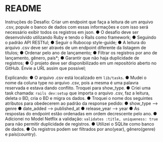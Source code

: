 # README

Instruções do Desafio:
Criar um endpoint que faça a leitura de um arquivo .csv, popule o banco de dados com essas informações e com isso será necessário exibir todos os registros em json.
● O desafio deve ser desenvolvido utilizando Ruby e tendo o Rails como framework;
● Seguindo o padrão API RESTful;
● Seguir o Rubocop style-guide;
● A leitura do arquivo .csv deve ser através de um endpoint diferente da listagem de títulos;
● Ordenar pelo ano de lançamento;
● Filtrar os registros por ano de lançamento, gênero, país*;
● Garantir que não haja duplicidade de registros;
● O projeto deve ser disponibilizado em um repositório aberto no GitHub. Envie a URL assim que
possível;

Explicando:
● O arquivo .csv está localizado em `lib/tasks`.
● Mudei o nome da coluna type no arquivo .csv, pois a mesma é uma palavra reservada e estava dando conflito. Troquei para show_type.
● Criei uma task chamada: `rails dev:setup` que importa o arquivo .csv, faz a leitura, deleta o BD, cria o BD e migra os dados.
● Troquei o nome dos seguintes atributos para obedecerem ao padrão da response pedido:
  ● show_type --> genre
  ● date_added --> published_at
  ● release_year --> year
● As respostas do endpoint estão ordenadas em ordem decrescente pelo ano.
● Adicionei no Model Netflix a validação: `validates :title, uniqueness: true` para não permitir duplicidade de registros.
● Utilizei o SQLite como banco de dados.
● Os registros podem ser filtrados por ano(year), gênero(genre) e país(country).
